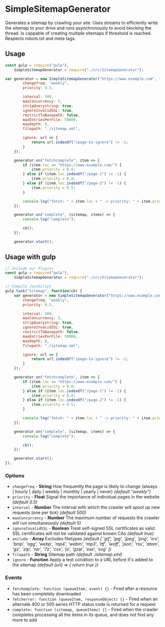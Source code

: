 # SimpleSitemapGenerator

Generates a sitemap by crawling your site. Uses streams to efficiently write the sitemap to your drive and runs asynchronously to avoid blocking the thread. Is cappable of creating multiple sitemaps if threshold is reached. Respects robots.txt and meta tags.

## Usage
```JavaScript
const gulp = require("gulp"),
    SimpleSitemapGenerator = require("./src/SitemapGenerator");

var generator = new SimpleSitemapGenerator("https://www.example.com", {
        changefreq: "weekly",
        priority: 0.5,

        interval: 500,
        maxConcurrency: 5,
        stripQuerystring: true,
        ignoreInvalidSSL: true,
        restrictToBasepath: false,
        maxEntriesPerFile: 50000,
        maxDepth: 0,
        filepath: "./sitemap.xml",

        ignore: url => {
            return url.indexOf("/page-to-ignore") != -1;
        }
    });

    generator.on("fetchcomplete", item => {
        if (item.loc == "https://www.example.com/") {
            item.priority = 0.8;
        } else if (item.loc.indexOf("/page-1") != -1) {
            item.priority = 0.8;
        } else if (item.loc.indexOf("/page-2") != -1) {
            item.priority = 0.5;
        }

        console.log("fetch: " + item.loc + " -> priority: " + item.priority);
    });

    generator.on("complete", (sitemap, items) => {
        console.log("complete");

        cb();
    });

    generator.start();
```

## Usage with gulp
```JavaScript
// Include our Plugins
const gulp = require("gulp"),
    SimpleSitemapGenerator = require("./src/SitemapGenerator");

// Compile JavaScript
gulp.task("Sitemap", function(cb) {
    var generator = new SimpleSitemapGenerator("https://www.example.com", {
        changefreq: "weekly",
        priority: 0.5,

        interval: 500,
        maxConcurrency: 5,
        stripQuerystring: true,
        ignoreInvalidSSL: true,
        restrictToBasepath: false,
        maxEntriesPerFile: 50000,
        maxDepth: 0,
        filepath: "./sitemap.xml",

        ignore: url => {
            return url.indexOf("/page-to-ignore") != -1;
        }
    });

    generator.on("fetchcomplete", item => {
        if (item.loc == "https://www.example.com/") {
            item.priority = 0.8;
        } else if (item.loc.indexOf("/page-1") != -1) {
            item.priority = 0.8;
        } else if (item.loc.indexOf("/page-2") != -1) {
            item.priority = 0.5;
        }

        console.log("fetch: " + item.loc + " -> priority: " + item.priority);
    });

    generator.on("complete", (sitemap, items) => {
        console.log("complete");

        cb();
    });

    generator.start();
});
```

### Options
 - `changefreq` - **String** How frequently the page is likely to change (always | hourly | daily | weekly | monthly | yearly | never) *(default "weekly")*
 - `priority` - **Float** Signal the importance of individual pages in the website *(default 0.5)*
 - `interval` - **Number** The interval with which the crawler will spool up new requests (one per tick) *(default 500)*
 - `maxConcurrency` - **Number** The maximum number of requests the crawler will run simultaneously *(default 5)*
 - `ignoreInvalidSSL` - **Boolean** Treat self-signed SSL certificates as valid. SSL certificates will not be validated against known CAs *(default true)*
 - `exclude` - **Array** Excludes filetypes *(default [ 'gif', 'jpg', 'jpeg', 'png', 'ico', 'bmp', 'ogg', 'webp', 'mp4', 'webm', 'mp3', 'ttf', 'woff', 'json', 'rss', 'atom', 'gz', 'zip', 'rar', '7z', 'css', 'js', 'gzip', 'exe', 'svg' ])*
 - `filepath` - **String** Sitemap path *(default ./sitemap.xml)*
 - `ignore` - **Function** Apply a test condition to a URL before it's added to the sitemap *(default (url) => { return true })*
 
### Events
 - `fetchomplete: function (queueItem, event) {}` - Fired after a resource has been completely downloaded
 - `fetcherror: function (queueItem, responseObject) {}` - Fired when an alternate 400 or 500 series HTTP status code is returned for a request
 - `complete: function (sitemap, queueItems) {}` - Fired when the crawler completes processing all the items in its queue, and does not find any more to add